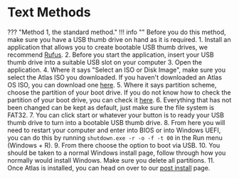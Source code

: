 # Text Methods

??? "Method 1, the standard method."
    !!! info ""
        Before you do this method, make sure you have a USB thumb drive on hand as it is required.
    1. Install an application that allows you to create bootable USB thumb drives, we recommend [Rufus](https://rufus.ie/en/).
    2. Before you start the application, insert your USB thumb drive into a suitable USB slot on your computer
    3. Open the application.
    4. Where it says "Select an ISO or Disk Image", make sure you select the Atlas ISO you downloaded. If you haven't downloaded an Atlas OS ISO, you can download one [here](https://atlasos.net/downloads).
    5. Where it says partition scheme, choose the partition of your boot drive. If you do not know how to check the partition of your boot drive, you can check it [here](https://www.howtogeek.com/245610/how-to-check-if-a-disk-uses-gpt-or-mbr-and-how-to-convert-between-the-two/).
    6. Everything that has not been changed can be kept as default, just make sure the file system is FAT32.
    7. You can click start or whatever your button is to ready your USB thumb drive to turn into a bootable USB thumb drive.
    8. From here you will need to restart your computer and enter into BIOS or into Windows UEFI, you can do this by running `shutdown.exe -r -o -f -t 00` in the Run menu (Windows + R).
    9. From there choose the option to boot via USB.
    10. You should be taken to a normal Windows install page, follow through how you normally would install Windows. Make sure you delete all partitions.
    11. Once Atlas is installed, you can head on over to our [post install](../../Post%20Installation/) page.
